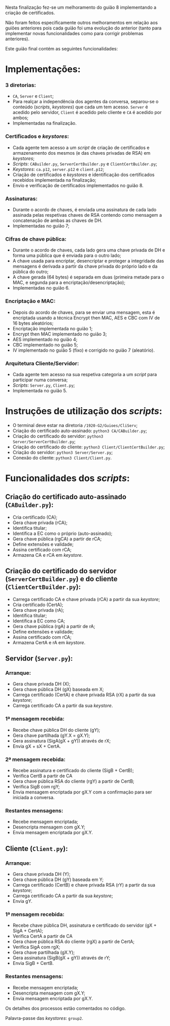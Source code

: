 Nesta finalização fez-se um melhoramento do guião 8 implementando a criação de certificados.

Não foram feitos especificamente outros melhoramentos em relação aos guiões anteriores pois cada guião foi uma evolução do anterior (tanto para implementar novas funcionalidades como para corrigir problemas anteriores).

Este guião final contém as seguintes funcionalidades:

# Implementações:

### 3 diretorias:

* `CA`, `Server` e `Client`;
* Para realçar a independência dos agentes da conversa, separou-se o conteúdo (*scripts*, *keystores*) que cada um tem acesso. `Server` é acedido pelo servidor, `Client` é acedido pelo cliente e `CA` é acedido por ambos;
* Implementadas na finalização.

### Certificados e *keystores*:

* Cada agente tem acesso a um *script* de criação de certificados e armazenamento dos mesmos (e das chaves privadas de RSA) em *keystores*;
* *Scripts*: `CABuilder.py`, `ServerCertBuilder.py` e `ClientCertBuilder.py`;
* *Keystores*: `ca.p12`, `server.p12` e `client.p12`;
* Criação de certificados e *keystores* e identificação dos certificados recebidos implementada na finalização;
* Envio e verificação de certificados implementados no guião 8.

### Assinaturas:

* Durante o acordo de chaves, é enviada uma assinatura de cada lado assinada pelas respetivas chaves de RSA contendo como mensagem a concatenação de ambas as chaves de DH.
* Implementadas no guião 7;

### Cifras de chave pública:

* Durante o acordo de chaves, cada lado gera uma chave privada de DH e forma uma pública que é enviada para o outro lado;
* A chave usada para encriptar, desencriptar e proteger a integridade das mensagens é derivada a partir da chave privada do próprio lado e da pública do outro;
* A chave gerada (64 bytes) é separada em duas (primeira metade para o MAC, e segunda para a encriptação/desencriptação);
* Implementadas no guião 6.

### Encriptação e MAC:

* Depois do acordo de chaves, para se enviar uma mensagem, esta é encriptada usando a técnica Encrypt then MAC, AES e CBC com IV de 16 bytes aleatórios;
* Encriptação implementada no guião 1;
* Encrypt then MAC implementado no guião 3;
* AES implementado no guião 4;
* CBC implementado no guião 5;
* IV implementado no guião 5 (fixo) e corrigido no guião 7 (aleatório).

### Arquitetura Cliente/Servidor:

* Cada agente tem acesso na sua respetiva categoria a um *script* para participar numa conversa;
* *Scripts*: `Server.py`, `Client.py`;
* Implementada no guião 5.

# Instruções de utilização dos *scripts*:

* O terminal deve estar na diretoria `/1920-G2/Guioes/CliServ`;
* Criação do certificado auto-assinado: `python3 CA/CABuilder.py`;
* Criação do certificado do servidor: `python3 Server/ServerCertBuilder.py`;
* Criação do certificado do cliente: `python3 Client/ClientCertBuilder.py`;
* Criação do servidor: `python3 Server/Server.py`;
* Conexão do cliente: `python3 Client/Client.py`.

# Funcionalidades dos *scripts*:

## Criação do certificado auto-assinado (`CABuilder.py`):

* Cria certificado (CA);
* Gera chave privada (rCA);
* Identifica titular;
* Identifica a EC como o próprio (auto-assinado);
* Gera chave pública (rgCA) a partir de rCA;
* Define extensões e validade;
* Assina certificado com rCA;
* Armazena CA e rCA em *keystore*.

## Criação do certificado do servidor (`ServerCertBuilder.py`) e do cliente (`ClientCertBuilder.py`):

* Carrega certificado CA e chave privada (rCA) a partir da sua *keystore*;
* Cria certificado (CertA);
* Gera chave privada (rA);
* Identifica titular;
* Identifica a EC como CA;
* Gera chave pública (rgA) a partir de rA;
* Define extensões e validade;
* Assina certificado com rCA;
* Armazena CertA e rA em *keystore*.

## Servidor (`Server.py`):

### Arranque:

* Gera chave privada DH (X);
* Gera chave pública DH (gX) baseada em X;
* Carrega certificado (CertA) e chave privada RSA (rX) a partir da sua *keystore*;
* Carrega certificado CA a partir da sua *keystore*.

### 1ª mensagem recebida:

* Recebe chave pública DH do cliente (gY);
* Gera chave partilhada (gY.X = gX.Y);
* Gera assinatura (SigA(gX + gY)) através de rX;
* Envia gX + sX + CertA.

### 2ª mensagem recebida:

* Recebe assinatura e certificado do cliente (SigB + CertB);
* Verifica CertB a partir de CA
* Gera chave pública RSA do cliente (rgY) a partir de CertB;
* Verifica SigB com rgY;
* Envia mensagem encriptada por gX.Y com a confirmação para ser iniciada a conversa.

### Restantes mensagens:

* Recebe mensagem encriptada;
* Desencripta mensagem com gX.Y;
* Envia mensagem encriptada por gX.Y.

## Cliente (`Client.py`):

### Arranque:

* Gera chave privada DH (Y);
* Gera chave pública DH (gY) baseada em Y;
* Carrega certificado (CertB) e chave privada RSA (rY) a partir da sua *keystore*;
* Carrega certificado CA a partir da sua *keystore*;
* Envia gY.

### 1ª mensagem recebida:

* Recebe chave pública DH, assinatura e certificado do servidor (gX + SigA + CertA);
* Verifica CertA a partir de CA
* Gera chave pública RSA do cliente (rgX) a partir de CertA;
* Verifica SigA com rgX;
* Gera chave partilhada (gX.Y);
* Gera assinatura (SigB(gX + gY)) através de rY;
* Envia SigB + CertB.

### Restantes mensagens:

* Recebe mensagem encriptada;
* Desencripta mensagem com gX.Y;
* Envia mensagem encriptada por gX.Y.

Os detalhes dos processos estão comentados no código.

Palavra-passe das *keystores*: `group2`.